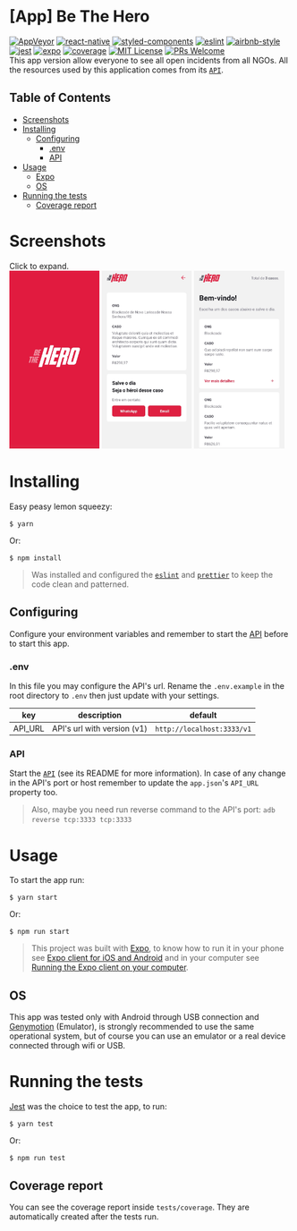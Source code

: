 # [App] Be The Hero
[![AppVeyor](https://img.shields.io/appveyor/build/diegovictor/bethehero-app?logo=appveyor&style=flat-square)](https://ci.appveyor.com/project/DiegoVictor/bethehero-app)
[![react-native](https://img.shields.io/badge/react--native-0.61.4-61dafb?style=flat-square&logo=react)](https://reactnative.dev/)
[![styled-components](https://img.shields.io/badge/styled_components-5.1.0-db7b86?style=flat-square&logo=styled-components)](https://styled-components.com/)
[![eslint](https://img.shields.io/badge/eslint-6.8.0-4b32c3?style=flat-square&logo=eslint)](https://eslint.org/)
[![airbnb-style](https://flat.badgen.net/badge/style-guide/airbnb/ff5a5f?icon=airbnb)](https://github.com/airbnb/javascript)
[![jest](https://img.shields.io/badge/jest-24.9.0-brightgreen?style=flat-square&logo=jest)](https://jestjs.io/)
[![expo](https://img.shields.io/badge/expo-37.0.0-000000?style=flat-square&logo=expo)](https://expo.io/)
[![coverage](https://img.shields.io/codecov/c/gh/DiegoVictor/bethehero-app?logo=codecov&style=flat-square)](https://codecov.io/gh/DiegoVictor/bethehero-app)
[![MIT License](https://img.shields.io/badge/license-MIT-green?style=flat-square)](https://raw.githubusercontent.com/DiegoVictor/bethehero-app/main/LICENSE)
[![PRs Welcome](https://img.shields.io/badge/PRs-welcome-brightgreen.svg?style=flat-square)](http://makeapullrequest.com)<br>
This app version allow everyone to see all open incidents from all NGOs. All the resources used by this application comes from its [`API`](https://github.com/DiegoVictor/bethehero-api).

## Table of Contents
* [Screenshots](#screenshots)
* [Installing](#installing)
  * [Configuring](#configuring)
    * [.env](#env)
    * [API](#api)
* [Usage](#usage)
  * [Expo](#expo)
  * [OS](#os)
* [Running the tests](#running-the-tests)
  * [Coverage report](#coverage-report)

# Screenshots
Click to expand.<br>
<img src="https://raw.githubusercontent.com/DiegoVictor/bethehero-app/main/screenshots/splash.jpg" width="32%" />
<img src="https://raw.githubusercontent.com/DiegoVictor/bethehero-app/main/screenshots/incident.jpg" width="32%" />
<img src="https://raw.githubusercontent.com/DiegoVictor/bethehero-app/main/screenshots/incidents.jpg" width="32%" />

# Installing
Easy peasy lemon squeezy:
```
$ yarn
```
Or:
```
$ npm install
```
> Was installed and configured the [`eslint`](https://eslint.org/) and [`prettier`](https://prettier.io/) to keep the code clean and patterned.

## Configuring
Configure your environment variables and remember to start the [API](https://github.com/DiegoVictor/bethehero-api) before to start this app.

### .env
In this file you may configure the API's url. Rename the `.env.example` in the root directory to `.env` then just update with your settings.

key|description|default
---|---|---
API_URL|API's url with version (v1)|`http://localhost:3333/v1`

### API
Start the [`API`](https://github.com/DiegoVictor/bethehero-api) (see its README for more information). In case of any change in the API's port or host remember to update the `app.json`'s `API_URL` property too.
> Also, maybe you need run reverse command to the API's port: `adb reverse tcp:3333 tcp:3333`

# Usage
To start the app run:
```
$ yarn start
```
Or:
```
$ npm run start
```
> This project was built with [Expo](https://expo.io), to know how to run it in your phone see [Expo client for iOS and Android](https://docs.expo.io/versions/v37.0.0/get-started/installation/#2-mobile-app-expo-client-for-ios) and in your computer see [Running the Expo client on your computer](https://docs.expo.io/versions/v37.0.0/get-started/installation/#running-the-expo-client-on-your-computer).

## OS
This app was tested only with Android through USB connection and [Genymotion](https://www.genymotion.com/) (Emulator), is strongly recommended to use the same operational system, but of course you can use an emulator or a real device connected through wifi or USB.

# Running the tests
[Jest](https://jestjs.io/) was the choice to test the app, to run:
```
$ yarn test
```
Or:
```
$ npm run test
```

## Coverage report
You can see the coverage report inside `tests/coverage`. They are automatically created after the tests run.
